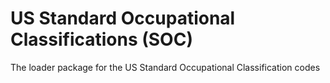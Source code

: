 # US Standard Occupational Classifications (SOC)

The loader package for the US Standard Occupational Classification codes

